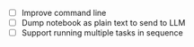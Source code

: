- [ ] Improve command line
- [ ] Dump notebook as plain text to send to LLM
- [ ] Support running multiple tasks in sequence
